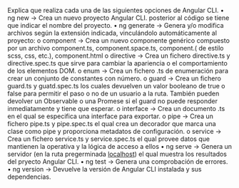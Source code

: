 Explica que realiza cada una de las siguientes opciones de Angular CLI. 
    • ng new -> Crea un nuevo proyecto Angular CLI. posterior al código se tiene que indicar el nombre del proyecto.
    • ng generate -> Genera y/o modifica archivos según la extensión indicada, vinculándolo automáticamente al proyecto:
        o component -> Crea un nuevo componente genérico compuesto por un archivo component.ts, component.space.ts, component.( de estilo scss, css, etc.), component.html
        o directive -> Crea un fichero directive.ts y directive.spec.ts que sirve para cambiar la apariencia o el comportamiento de los elementos DOM.
        o enum -> Crea un fichero .ts de enumeración para crear un conjunto de constantes con número.
        o guard -> Crea un fichero guard.ts y guatd.spec.ts los cuales  devuelven un valor booleano de true o false para permitir el paso o no de un usuario a la ruta. También pueden devolver un Observable o una Promese si el guard no puede responder inmediatamente y tiene que esperar.
        o interface -> Crea un documento .ts en el qual se especifica una interface para exportar.
        o pipe ->  Crea un fichero pipe.ts y pipe.spec.ts el qual crea un decorador que marca una clase como pipe y proporciona metadatos de configuración.
        o service -> Crea un fichero service.ts y service.spec.ts el qual provee datos que mantienen la operativa y la lógica de acceso a ellos 
    • ng serve -> Genera un servidor (en la ruta pregerminada [localhost](http://localhost:4200/)) el qual muestra los resultados del pryecto Angular CLI.
    • ng test -> Genera una comprobación de errores.
    • ng version -> Devuelve la versión de Angular CLI instalada y sus dependencias.
